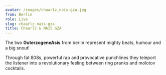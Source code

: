 ```yaml
---
avatar: /images/chaarlz_nais-gza.jpg
from: Berlin
role: Live
slug: chaarlz_nais-gza
title: Chaarlz & NAIS GZA
---
```

The two **GuterzogeneAsis** from berlin represent mighty beats, humour and a big snout!   
  
Through fat 808s, powerful rap and provocative punchlines they teleport the listener into a revolutionary feeling between ring pranks and molotov cocktails.
